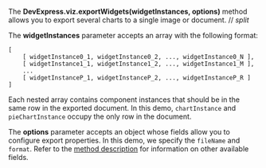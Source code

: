 The **DevExpress.viz.exportWidgets(widgetInstances, options)** method allows you to export several charts to a single image or document. 
// _split_

The **widgetInstances** parameter accepts an array with the following format:

    [
        [ widgetInstance0_1, widgetInstance0_2, ..., widgetInstance0_N ],
        [ widgetInstance1_1, widgetInstance1_2, ..., widgetInstance1_M ],
        ...
        [ widgetInstanceP_1, widgetInstanceP_2, ..., widgetInstanceP_R ]
    ]

Each nested array contains component instances that should be in the same row in the exported document. In this demo, `chartInstance` and `pieChartInstance` occupy the only row in the document.

The **options** parameter accepts an object whose fields allow you to configure export properties. In this demo, we specify the `fileName` and `format`. Refer to the [method description](/Documentation/ApiReference/Common/utils/viz/Methods/#exportWidgetswidgetInstances_options) for information on other available fields.